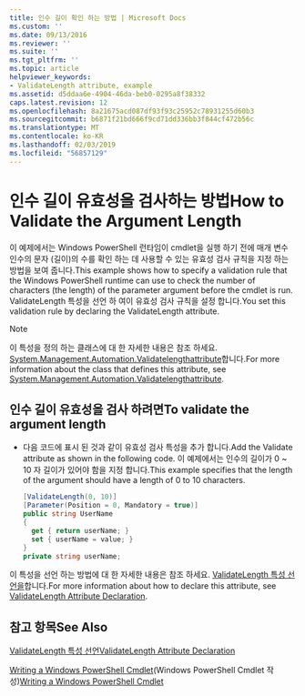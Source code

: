 ```yaml
---
title: 인수 길이 확인 하는 방법 | Microsoft Docs
ms.custom: ''
ms.date: 09/13/2016
ms.reviewer: ''
ms.suite: ''
ms.tgt_pltfrm: ''
ms.topic: article
helpviewer_keywords:
- ValidateLength attribute, example
ms.assetid: d5ddaa6e-4904-46da-beb0-0295a8f38332
caps.latest.revision: 12
ms.openlocfilehash: 8a21675acd087df93f93c25952c78931255d60b3
ms.sourcegitcommit: b6871f21bd666f9cd71dd336bb3f844cf472b56c
ms.translationtype: MT
ms.contentlocale: ko-KR
ms.lasthandoff: 02/03/2019
ms.locfileid: "56857129"
---
```

# <a name="how-to-validate-the-argument-length"></a><span data-ttu-id="11ce9-102">인수 길이 유효성을 검사하는 방법</span><span class="sxs-lookup"><span data-stu-id="11ce9-102">How to Validate the Argument Length</span></span>

<span data-ttu-id="11ce9-103">이 예제에서는 Windows PowerShell 런타임이 cmdlet을 실행 하기 전에 매개 변수 인수의 문자 (길이)의 수를 확인 하는 데 사용할 수 있는 유효성 검사 규칙을 지정 하는 방법을 보여 줍니다.</span><span class="sxs-lookup"><span data-stu-id="11ce9-103">This example shows how to specify a validation rule that the Windows PowerShell runtime can use to check the number of characters (the length) of the parameter argument before the cmdlet is run.</span></span> <span data-ttu-id="11ce9-104">ValidateLength 특성을 선언 하 여이 유효성 검사 규칙을 설정 합니다.</span><span class="sxs-lookup"><span data-stu-id="11ce9-104">You set this validation rule by declaring the ValidateLength attribute.</span></span>

> [!NOTE]
> <span data-ttu-id="11ce9-105">이 특성을 정의 하는 클래스에 대 한 자세한 내용은 참조 하세요. [System.Management.Automation.Validatelengthattribute](/dotnet/api/System.Management.Automation.ValidateLengthAttribute)합니다.</span><span class="sxs-lookup"><span data-stu-id="11ce9-105">For more information about the class that defines this attribute, see [System.Management.Automation.Validatelengthattribute](/dotnet/api/System.Management.Automation.ValidateLengthAttribute).</span></span>

## <a name="to-validate-the-argument-length"></a><span data-ttu-id="11ce9-106">인수 길이 유효성을 검사 하려면</span><span class="sxs-lookup"><span data-stu-id="11ce9-106">To validate the argument length</span></span>

- <span data-ttu-id="11ce9-107">다음 코드에 표시 된 것과 같이 유효성 검사 특성을 추가 합니다.</span><span class="sxs-lookup"><span data-stu-id="11ce9-107">Add the Validate attribute as shown in the following code.</span></span> <span data-ttu-id="11ce9-108">이 예제에서는 인수의 길이가 0 ~ 10 자 길이가 있어야 함을 지정 합니다.</span><span class="sxs-lookup"><span data-stu-id="11ce9-108">This example specifies that the length of the argument should have a length of 0 to 10 characters.</span></span>

    ```csharp
    [ValidateLength(0, 10)]
    [Parameter(Position = 0, Mandatory = true)]
    public string UserName
    {
      get { return userName; }
      set { userName = value; }
    }
    private string userName;
    ```

<span data-ttu-id="11ce9-109">이 특성을 선언 하는 방법에 대 한 자세한 내용은 참조 하세요. [ValidateLength 특성 선언을](./validatelength-attribute-declaration.md)합니다.</span><span class="sxs-lookup"><span data-stu-id="11ce9-109">For more information about how to declare this attribute, see [ValidateLength Attribute Declaration](./validatelength-attribute-declaration.md).</span></span>

## <a name="see-also"></a><span data-ttu-id="11ce9-110">참고 항목</span><span class="sxs-lookup"><span data-stu-id="11ce9-110">See Also</span></span>

[<span data-ttu-id="11ce9-111">ValidateLength 특성 선언</span><span class="sxs-lookup"><span data-stu-id="11ce9-111">ValidateLength Attribute Declaration</span></span>](./validatelength-attribute-declaration.md)

<span data-ttu-id="11ce9-112">[Writing a Windows PowerShell Cmdlet](./writing-a-windows-powershell-cmdlet.md)(Windows PowerShell Cmdlet 작성)</span><span class="sxs-lookup"><span data-stu-id="11ce9-112">[Writing a Windows PowerShell Cmdlet](./writing-a-windows-powershell-cmdlet.md)</span></span>
